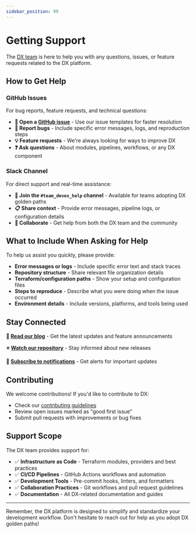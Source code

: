 ```yaml
---
sidebar_position: 99
---
```


# Getting Support

The [DX team](https://github.com/orgs/pagopa/teams/engineering-team-devex) is
here to help you with any questions, issues, or feature requests related to the
DX platform.

## How to Get Help

### GitHub Issues

For bug reports, feature requests, and technical questions:

- **📝 Open a [GitHub issue](https://github.com/pagopa/dx/issues)** - Use our
  issue templates for faster resolution
- **🐛 Report bugs** - Include specific error messages, logs, and reproduction
  steps
- **💡 Feature requests** - We're always looking for ways to improve DX
- **❓ Ask questions** - About modules, pipelines, workflows, or any DX
  component

### Slack Channel

For direct support and real-time assistance:

- **💬 Join the `#team_devex_help` channel** - Available for teams adopting DX
  golden paths
- **📋 Share context** - Provide error messages, pipeline logs, or configuration
  details
- **🤝 Collaborate** - Get help from both the DX team and the community

## What to Include When Asking for Help

To help us assist you quickly, please provide:

- **Error messages or logs** - Include specific error text and stack traces
- **Repository structure** - Share relevant file organization details
- **Terraform/configuration paths** - Show your setup and configuration files
- **Steps to reproduce** - Describe what you were doing when the issue occurred
- **Environment details** - Include versions, platforms, and tools being used

## Stay Connected

**📖 [Read our blog](https://dx.pagopa.it/blog)** - Get the latest updates and
feature announcements

**⭐ [Watch our repository](https://github.com/pagopa/dx)** - Stay informed
about new releases

**🔔 [Subscribe to notifications](https://github.com/pagopa/dx/subscription)** -
Get alerts for important updates

## Contributing

We welcome contributions! If you'd like to contribute to DX:

- Check our [contributing guidelines](./contributing/index.md)
- Review open issues marked as "good first issue"
- Submit pull requests with improvements or bug fixes

## Support Scope

The DX team provides support for:

- ✅ **Infrastructure as Code** - Terraform modules, providers and best
  practices
- ✅ **CI/CD Pipelines** - GitHub Actions workflows and automation
- ✅ **Development Tools** - Pre-commit hooks, linters, and formatters
- ✅ **Collaboration Practices** - Git workflows and pull request guidelines
- ✅ **Documentation** - All DX-related documentation and guides

---

Remember, the DX platform is designed to simplify and standardize your
development workflow. Don't hesitate to reach out for help as you adopt DX
golden paths!
